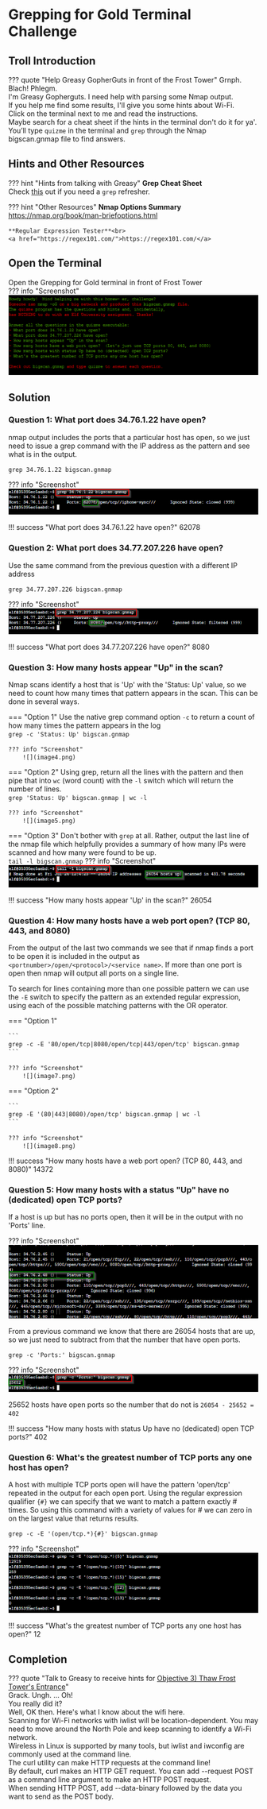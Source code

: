 # Grepping for Gold Terminal Challenge

## Troll Introduction

??? quote "Help Greasy GopherGuts in front of the Frost Tower"
    Grnph. Blach! Phlegm.<br>
    I'm Greasy Gopherguts. I need help with parsing some Nmap output.<br>
    If you help me find some results, I'll give you some hints about Wi-Fi.<br>
    Click on the terminal next to me and read the instructions.<br>
    Maybe search for a cheat sheet if the hints in the terminal don't do it for ya'.<br>
    You’ll type `quizme` in the terminal and `grep` through the Nmap bigscan.gnmap file to find answers.<br>


## Hints and Other Resources

??? hint "Hints from talking with Greasy"
    **Grep Cheat Sheet**<br>
    Check <a href="https://ryanstutorials.net/linuxtutorial/cheatsheetgrep.php">this</a> out if you need a `grep` refresher.

??? hint "Other Resources"
    **Nmap Options Summary**<br>
    <a href="https://nmap.org/book/man-briefoptions.html">https://nmap.org/book/man-briefoptions.html</a><br>

    **Regular Expression Tester**<br>
    <a href="https://regex101.com/">https://regex101.com/</a>


## Open the Terminal

Open the Grepping for Gold terminal in front of Frost Tower<br>
??? info "Screenshot"
    ![](image1.png)


## Solution

### Question 1: What port does 34.76.1.22 have open?

nmap output includes the ports that a particular host has open, so we just need to issue a grep command with the IP address as the pattern and see what is in the output.<br>
```
grep 34.76.1.22 bigscan.gnmap
```

??? info "Screenshot"
    ![](image2.png)

!!! success "What port does 34.76.1.22 have open?"
    62078

### Question 2: What port does 34.77.207.226 have open?

Use the same command from the previous question with a different IP address<br>
``` 
grep 34.77.207.226 bigscan.gnmap
```

??? info "Screenshot"
    ![](image3.png)

!!! success "What port does 34.77.207.226 have open?"
    8080

### Question 3: How many hosts appear "Up" in the scan?

Nmap scans identify a host that is 'Up' with the 'Status: Up' value, so we need to count how many times that pattern appears in the scan.  This can be done in several ways. 

=== "Option 1" 
    Use the native grep command option `-c` to return a count of how many times the pattern appears in the log<br> 
    ```
    grep -c 'Status: Up' bigscan.gnmap
    ```

    ??? info "Screenshot"
        ![](image4.png)

=== "Option 2"
    Using grep, return all the lines with the pattern and then pipe that into `wc` (word count) with the `-l` switch which will return the number of lines.<br>
    ```
    grep 'Status: Up' bigscan.gnmap | wc -l
    ```
    
    ??? info "Screenshot"
        ![](image5.png)

=== "Option 3"
    Don't bother with `grep` at all.  Rather, output the last line of the nmap file which helpfully provides a summary of how many IPs were scanned and how many were found to be up.<br>
    ```
    tail -l bigscan.gnmap
    ```
    ??? info "Screenshot"
        ![](image6.png)

!!! success "How many hosts appear 'Up' in the scan?"
    26054

### Question 4: How many hosts have a web port open? (TCP 80, 443, and 8080)

From the output of the last two commands we see that if nmap finds a port to be open it is included in the output as `<portnumber>/open/<protocol>/<service name>`.  If more than one port is open then nmap will output all ports on a single line.

To search for lines containing more than one possible pattern we can use the `-E` switch to specify the pattern as an extended regular expression, using each of the possible matching patterns with the OR operator.<br>

=== "Option 1"

    ```
    grep -c -E '80/open/tcp|8080/open/tcp|443/open/tcp' bigscan.gnmap
    ```

    ??? info "Screenshot"
        ![](image7.png)

=== "Option 2"

    ```
    grep -E '(80|443|8080)/open/tcp' bigscan.gnmap | wc -l
    ```

    ??? info "Screenshot"
        ![](image8.png)

!!! success "How many hosts have a web port open? (TCP 80, 443, and 8080)"
    14372

### Question 5: How many hosts with a status "Up" have no (dedicated) open TCP ports?

If a host is up but has no ports open, then it will be in the output with no 'Ports' line.

??? info "Screenshot"
    ![](image9.png)

From a previous command we know that there are 26054 hosts that are up, so we just need to subtract from that the number that have open ports.<br>

```
grep -c 'Ports:' bigscan.gnmap
```

??? info "Screenshot"
    ![](image10.png)

25652 hosts have open ports so the number that do not is `26054 - 25652 = 402`

!!! success "How many hosts with status Up have no (dedicated) open TCP ports?"
    402


### Question 6: What's the greatest number of TCP ports any one host has open?

A host with multiple TCP ports open will have the pattern 'open/tcp' repeated in the output for each open port.  Using the regular expression qualifier `{#}` we can specify that we want to match a pattern exactly # times.  So using this command with a variety of values for # we can zero in on the largest value that returns results.<br>

```
grep -c -E '(open/tcp.*){#}' bigscan.gnmap
```

??? info "Screenshot"
    ![](image11.png)

!!! success "What's the greatest number of TCP ports any one host has open?"
    12


## Completion

??? quote "Talk to Greasy to receive hints for <a href="../../objectives/O3_Thaw_Frost_Towers_Entrance/">Objective 3) Thaw Frost Tower's Entrance</a>"   
    Grack. Ungh. ... Oh!<br>
    You really did it?<br>
    Well, OK then. Here's what I know about the wifi here.<br>
    Scanning for Wi-Fi networks with iwlist will be location-dependent. You may need to move around the North Pole and keep scanning to identify a Wi-Fi network.<br>
    Wireless in Linux is supported by many tools, but iwlist and iwconfig are commonly used at the command line.<br>
    The curl utility can make HTTP requests at the command line!<br>
    By default, curl makes an HTTP GET request. You can add --request POST as a command line argument to make an HTTP POST request.<br>
    When sending HTTP POST, add --data-binary followed by the data you want to send as the POST body.<br>

